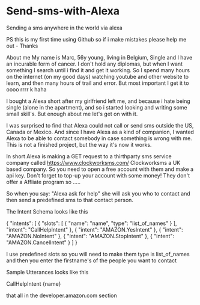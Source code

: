 # Send-sms-with-Alexa
Sending a sms anywhere in the world via alexa

PS this is my first time using Github so if i make mistakes please help me out - Thanks

About me
My name is Marc, 56y young, living in Belgium, Single and I have an incurable form of cancer. I don't hold any diplomas, but when I want something I search until i find it and get it working. So I spend many hours on the internet (on my good days) watching youtube and other website to learn, and then many hours of trail and error. But most important I get it to oooo rrrr k haha

I bought a Alexa short after my girlfriend left me, and because i hate being single (alone in the apartment), and so i started looking and writing some small skill's.
But enough about me let's get on with it.

I was surprised to find that Alexa could not call or send sms outside the US, Canada or Mexico. And since I have Alexa as a kind of companion, I wanted Alexa to be able to contact somebody in case something is wrong with me.
This is not a finished project, but the way it's now it works.

In short
Alexa is making a GET request to a thirthparty sms service company called https://www.clockworksms.com/ Clockworksms a UK based company.
So you need to open a free account with them and make a api key. Don't forget to top-up your account with some money!
They don't offer a Affliate program so .....

So when you say: "Alexa ask for help" she will ask you who to contact and then send a predefined sms to that contact person.


The Intent Schema looks like this

{
  "intents": [
    {
      "slots": [
        {
          "name": "name",
          "type": "list_of_names"
        }
      ],
      "intent": "CallHelpIntent"
    },
    {
      "intent": "AMAZON.YesIntent"
    },
    {
      "intent": "AMAZON.NoIntent"
    },
    {
      "intent": "AMAZON.StopIntent"
    },
    {
      "intent": "AMAZON.CancelIntent"
    }
  ]
}

I use predefined slots so you will need to make them
type is list_of_names and then you enter the firstname's of the people you want to contact

Sample Utterances looks like this

CallHelpIntent {name}

that all in the developer.amazon.com section

